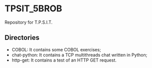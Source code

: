 # TPSIT_5BROB
Repository for T.P.S.I.T.


## Directories
- COBOL: It contains some COBOL exercises;
- chat-python: It contains a TCP multithreads chat written in Python;
- http-get: It contains a test of an HTTP GET request.
